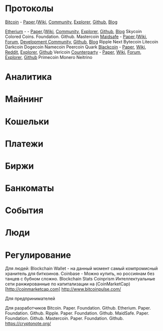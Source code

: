 # Протоколы
[Bitcoin](https://bitcoin.org/en/) - [Paper](https://bitcoin.org/bitcoin.pdf),([Wiki](https://en.bitcoin.it/wiki/Main_Page), [Community](https://bitcoinfoundation.org/forum/), [Explorer](https://blockchain.info/), [Github](https://github.com/bitcoin), [Blog](https://bitcoinfoundation.org/blog/)

[Etherium](https://www.ethereum.org/) - - [Paper](https://bitcoin.org/bitcoin.pdf),([Wiki](https://en.bitcoin.it/wiki/Main_Page), [Community](https://bitcoinfoundation.org/forum/), [Explorer](https://blockchain.info/), [Github](https://github.com/bitcoin), [Blog](https://bitcoinfoundation.org/blog/)
Skycoin
Colored Coins. Foundation. Github.
Mastercoin 
[Maidsafe](http://maidsafe.net/) - [Paper](https://github.com/maidsafe/Whitepapers/blob/master/Project-Safe.md),([Wiki](hhttps://github.com/maidsafe/MaidSafe/wiki), [Forum](https://maidsafe.org/), [Development Community](https://groups.google.com/forum/#!forum/maidsafe-development), [Github](https://github.com/bitcoin), [Blog](http://blog.maidsafe.net/)
Ripple
Next
Bytecoin
Litecoin
Darkcoin
Dogecoin
Namecoin
Peercoin
Quark
[Blackcoin](http://www.blackcoin.co/) - [Paper](http://www.blackcoin.co/blackcoin-pos-protocol-v2-whitepaper.pdf), [Wiki](http://en.bitcoinwiki.org/blackcoin), [Reddit](http://www.reddit.com/r/blackcoin/), [Explorer](http://blackcha.in/), [Github](https://github.com/rat4/blackcoin)
Vericoin
[Counterparty](https://www.counterparty.co/) - [Paper](https://github.com/CounterpartyXCP/Counterparty), [Wiki](https://wiki.counterparty.co), [Forum](https://forums.counterparty.co/), [Explorer](http://www.counterpartyexplorer.com/), [Github](https://github.com/CounterpartyXCP/counterpartyd)
Primecoin
Monero 
Neitrino


# Аналитика


# Майнинг

# Кошельки

# Платежи

# Биржи

# Банкоматы

# События

# Люди

# Регулирование



Для людей:
Blockchain Wallet - на данный момент самый компромисный хранитель для биткоинов.
Coinbase - Можно купить, но россиянам без танцев с бубном сложно.
Blockchain Stats
Coinprism
Интеллектуальные сети ранжированные по капитализации на (CoinMarketCap)[http://coinmarketcap.com]
http://www.bitcoinpulse.com/

Для предпринимателей

Для разработчиков
Bitcoin. Paper. Foundation. Github. 
Etherium. Paper. Foundation. Github.
Ripple. Paper. Foundation. Github.
MaidSafe. Paper. Foundation. Github.
Mastercoin. Paper. Foundation. Github.
https://cryptonote.org/

